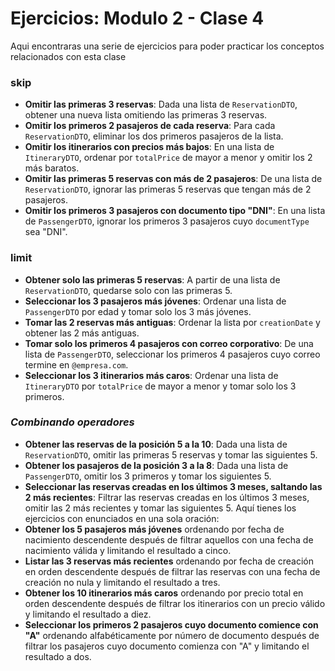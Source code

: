 # Ejercicios: Modulo 2 - Clase 4

Aqui encontraras una serie de ejercicios para poder practicar los conceptos relacionados con esta clase

### **skip**
- **Omitir las primeras 3 reservas**: Dada una lista de `ReservationDTO`, obtener una nueva lista omitiendo las primeras 3 reservas.
- **Omitir los primeros 2 pasajeros de cada reserva**: Para cada `ReservationDTO`, eliminar los dos primeros pasajeros de la lista.
- **Omitir los itinerarios con precios más bajos**: En una lista de `ItineraryDTO`, ordenar por `totalPrice` de mayor a menor y omitir los 2 más baratos.
- **Omitir las primeras 5 reservas con más de 2 pasajeros**: De una lista de `ReservationDTO`, ignorar las primeras 5 reservas que tengan más de 2 pasajeros. 
- **Omitir los primeros 3 pasajeros con documento tipo "DNI"**: En una lista de `PassengerDTO`, ignorar los primeros 3 pasajeros cuyo `documentType` sea "DNI".

### **limit**
- **Obtener solo las primeras 5 reservas**: A partir de una lista de `ReservationDTO`, quedarse solo con las primeras 5.
- **Seleccionar los 3 pasajeros más jóvenes**: Ordenar una lista de `PassengerDTO` por edad y tomar solo los 3 más jóvenes.
- **Tomar las 2 reservas más antiguas**: Ordenar la lista por `creationDate` y obtener las 2 más antiguas.
- **Tomar solo los primeros 4 pasajeros con correo corporativo**: De una lista de `PassengerDTO`, seleccionar los primeros 4 pasajeros cuyo correo termine en `@empresa.com`.
- **Seleccionar los 3 itinerarios más caros**: Ordenar una lista de `ItineraryDTO` por `totalPrice` de mayor a menor y tomar solo los 3 primeros.


### ***Combinando operadores***
- **Obtener las reservas de la posición 5 a la 10**: Dada una lista de `ReservationDTO`, omitir las primeras 5 reservas y tomar las siguientes 5.
- **Obtener los pasajeros de la posición 3 a la 8**: Dada una lista de `PassengerDTO`, omitir los 3 primeros y tomar los siguientes 5.
- **Seleccionar las reservas creadas en los últimos 3 meses, saltando las 2 más recientes**: Filtrar las reservas creadas en los últimos 3 meses, omitir las 2 más recientes y tomar las siguientes 5.
  Aquí tienes los ejercicios con enunciados en una sola oración:
- **Obtener los 5 pasajeros más jóvenes** ordenando por fecha de nacimiento descendente después de filtrar aquellos con una fecha de nacimiento válida y limitando el resultado a cinco.
- **Listar las 3 reservas más recientes** ordenando por fecha de creación en orden descendente después de filtrar las reservas con una fecha de creación no nula y limitando el resultado a tres.
- **Obtener los 10 itinerarios más caros** ordenando por precio total en orden descendente después de filtrar los itinerarios con un precio válido y limitando el resultado a diez.
- **Seleccionar los primeros 2 pasajeros cuyo documento comience con "A"** ordenando alfabéticamente por número de documento después de filtrar los pasajeros cuyo documento comienza con "A" y limitando el resultado a dos.

